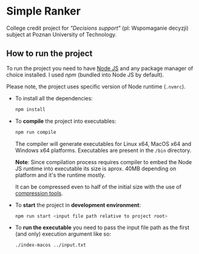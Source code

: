 # Simple Ranker

College credit project for _"Decisions support"_ (pl: Wspomaganie decyzji) subject at Poznan University of Technology.

## How to run the project

To run the project you need to have [Node JS](https://nodejs.org/en/download) and any package manager of choice installed. I used _npm_ (bundled into Node JS by default).

Please note, the project uses specific version of Node runtime (`.nvmrc`).

- To install all the dependencies:
  ```bash
  npm install
  ```
- To **compile** the project into executables:

  ```bash
  npm run compile
  ```

  The compiler will generate executables for Linux x64, MacOS x64 and Windows x64 platforms. Executables are present in the `/bin` directory.

  **Note**: Since compilation process requires compiler to embed the Node JS runtime into executable its size is aprox. 40MB depending on platform and it's the runtime mostly.

  It can be compressed even to half of the initial size with the use of [compression tools](https://github.com/upx/upx).

- To **start** the project in **development environment**:
  ```bash
  npm run start <input file path relative to project root>
  ```
- To **run the executable** you need to pass the input file path as the first (and only) execution argument like so:

  ```bash
  ./index-macos ../input.txt
  ```
